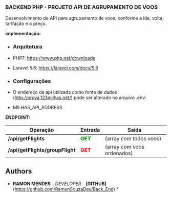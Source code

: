 ### BACKEND PHP - PROJETO API DE AGRUPAMENTO DE VOOS
Desenvolvimento de API para agrupamento de voos, conforme a ida, volta, tarifação e o preço.

**implementação:**

- ### Arquitetura 
- PHP7: https://www.php.net/downloads
- Laravel 5.6: https://laravel.com/docs/5.6

- ### Configurações
- O endereço da api utilizada como fonte de dados (http://prova.123milhas.net/) pode ser alterado no arquivo .env:
- MILHAS_API_ADDRESS

**ENDPOINT:**

| Operação        | Entrada      | Saída |
| ------|-----|-----|
| **/api/getFlights**<br> | <span style="color:green">**GET**</span>  |  (array com todos voos)    | 
| **/api/getFlights/groupFlight**<br>  |  <span style="color:red">**GET**</span> |  (array com voos ordenados) |


## Authors

* **RAMON MENDES** - *DEVELOPER* - **[GITHUB]**(https://github.com/RamonSouzaDev/Back_End) \* 